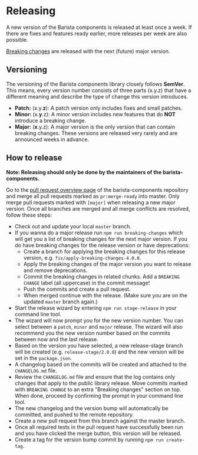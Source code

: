 # Releasing

A new version of the Barista components is released at least once a week. If
there are fixes and features ready earlier, more releases per week are also
possible.

[Breaking changes](https://barista.dynatrace.com/components/contribute/#breaking-changes)
are released with the next (future) major version.

## Versioning

The versioning of the Barista components library closely follows **SemVer**.
This means, every version number consists of three parts (x.y.z) that have a
different meaning and describe the type of change this version introduces.

- **Patch:** (x.y.**z**): A patch version only includes fixes and small patches.
- **Minor:** (x.**y**.z): A minor version includes new features that do **NOT**
  introduce a breaking change.
- **Major:** (**x**.y.z): A major version is the only version that can contain
  breaking changes. These versions are released very rarely and are announced
  weeks in advance.

## How to release

**Note: Releasing should only be done by the maintainers of the
barista-components.**

Go to the [pull request overview page](https://github.com/dynatrace-oss/pulls)
of the barista-components repository and merge all pull requests marked as
`pr:merge-ready` into master. Only merge pull requests marked with `[major]`
when releasing a new major version. Once all branches are merged and all merge
conflicts are resolved, follow these steps:

- Check out and update your local `master` branch.
- If you wanna do a major release run `npm run breaking-changes` which will get
  you a list of breaking changes for the next major version. If you do have
  breaking changes for the release version or have deprecations:
  - Create a branch for applying the breaking changes for this release version,
    e.g. `fix/apply-breaking-changes-4.0.0`.
  - Apply the breaking changes of the major version you want to release and
    remove deprecations.
  - Commit the breaking changes in related chunks. Add a `BREAKING CHANGE` label
    (all uppercase) in the commit message!
  - Push the commits and create a pull request.
  - When merged continue with the release. (Make sure you are on the updated
    `master` branch again.)
- Start the release wizard by entering `npm run stage-release` in your command
  line tool.
- The wizard will now prompt you for the new version number. You can select
  between a `patch`, `minor` and `major` release. The wizard will also recommend
  you the new version number based on the commits between now and the last
  release.
- Based on the version you have selected, a new release-stage branch will be
  created (e.g. `release-stage/2.0.0`) and the new version will be set in the
  `package.json`.
- A changelog based on the commits will be created and attached to the
  `CHANGELOG.md` file.
- Review the `CHANGELOG.md` file and ensure that the log contains only changes
  that apply to the public library release. Move commits marked with
  `BREAKING CHANGE` to an extra "Breaking changes" section on top. When done,
  proceed by confirming the prompt in your command line tool.
- The new changelog and the version bump will automatically be committed, and
  pushed to the remote repository.
- Create a new pull request from this branch against the master branch.
- Once all required tests in the pull request have successfully been run and you
  have clicked the merge button, this version will be released.
- Create a tag for the version bump commit by running `npm run create-tag`.

